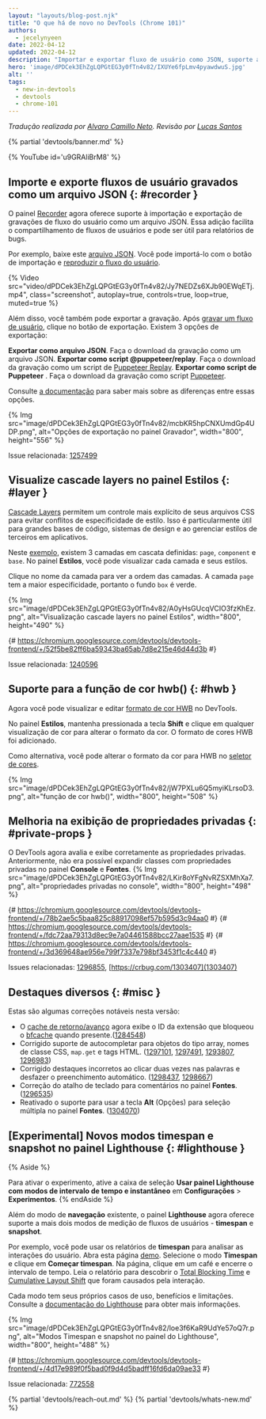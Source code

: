 ```yaml
---
layout: "layouts/blog-post.njk"
title: "O que há de novo no DevTools (Chrome 101)"
authors:
  - jecelynyeen
date: 2022-04-12
updated: 2022-04-12
description: "Importar e exportar fluxo de usuário como JSON, suporte a cores hwb(), visualize cascade layers no painel Estilos e muito mais."
hero: 'image/dPDCek3EhZgLQPGtEG3y0fTn4v82/IXUYe6fpLmv4pyawdwuS.jpg'
alt: ''
tags:
  - new-in-devtools
  - devtools
  - chrome-101
---
```


*Tradução realizada por [Alvaro Camillo Neto](https://www.linkedin.com/in/alvarocamillont/). Revisão por [Lucas Santos](https://lsantos.dev)*

{% partial 'devtools/banner.md' %}

{% YouTube id='u9GRAliBrM8' %}

<!-- ## Import and export recorded user flows as a JSON file  {: #recorder } -->
## Importe e exporte fluxos de usuário gravados como um arquivo JSON  {: #recorder }
<!-- The [Recorder](/docs/devtools/recorder) panel now supports importing and exporting user flow recordings as a JSON file. This addition makes it easier to share user flows and can be useful for bug reporting. -->
O painel [Recorder](/docs/devtools/recorder) agora oferece suporte à importação e exportação de gravações de fluxo do usuário como um arquivo JSON. Essa adição facilita o compartilhamento de fluxos de usuários e pode ser útil para relatórios de bugs.
<!-- For example, download this [JSON file](https://storage.googleapis.com/web-dev-uploads/file/dPDCek3EhZgLQPGtEG3y0fTn4v82/vzQbv2rUfTz2DEmx06Gv.json). You can import it with the import button and [replay the user flow](/docs/devtools/recorder/#replay). -->
Por exemplo, baixe este [arquivo JSON](https://storage.googleapis.com/web-dev-uploads/file/dPDCek3EhZgLQPGtEG3y0fTn4v82/vzQbv2rUfTz2DEmx06Gv.json). Você pode importá-lo com o botão de importação e [reproduzir o fluxo do usuário](/docs/devtools/recorder/#replay).

{% Video src="video/dPDCek3EhZgLQPGtEG3y0fTn4v82/Jy7NEDZs6XJb90EWqETj.mp4", class="screenshot", autoplay=true, controls=true, loop=true, muted=true %}

<!-- Apart from that, you can export the recording as well. After [recording a user flow](/docs/devtools/recorder/#record), click on the export button. There are 3 export options: -->
Além disso, você também pode exportar a gravação. Após [gravar um fluxo de usuário](/docs/devtools/recorder/#record), clique no botão de exportação. Existem 3 opções de exportação:
<!-- - **Export as a JSON file**. Download the recording as a JSON file. -->
<!-- - **Export as a @puppeteer/replay script**. Download the recording as a [Puppeteer Replay](https://github.com/puppeteer/replay) script.  -->
<!-- - **Export as a Puppeteer script** . Download the recording as [Puppeteer](https://pptr.dev/) script. -->
**Exportar como arquivo JSON**. Faça o download da gravação como um arquivo JSON.
**Exportar como script @puppeteer/replay**. Faça o download da gravação como um script de [Puppeteer Replay](https://github.com/puppeteer/replay).
**Exportar como script de Puppeteer** . Faça o download da gravação como script [Puppeteer](https://pptr.dev/).

<!-- Consult [the documentation](/docs/devtools/recorder/#export-flows) to learn more about the differences between these options. -->
Consulte [a documentação](/docs/devtools/recorder/#export-flows) para saber mais sobre as diferenças entre essas opções.

{% Img src="image/dPDCek3EhZgLQPGtEG3y0fTn4v82/mcbKR5hpCNXUmdGp4UDP.png", alt="Opções de exportação no painel Gravador", width="800", height="556" %}

Issue relacionada: [1257499](https://crbug.com/1257499)


<!-- ## View cascade layers in the Styles pane {: #layer } -->
## Visualize cascade layers no painel Estilos {: #layer }
<!-- [Cascade layers](/blog/cascade-layers/) enable more explicit control of your CSS files to prevent style-specificity conflicts. This is particularly useful for large codebases, design systems, and when managing third party styles in applications. -->
[Cascade Layers](/blog/cascade-layers/) permitem um controle mais explícito de seus arquivos CSS para evitar conflitos de especificidade de estilo. Isso é particularmente útil para grandes bases de código, sistemas de design e ao gerenciar estilos de terceiros em aplicativos.
<!-- In this [example](https://jec.fyi/demo/cascade-layer), there are 3 cascade layers defined: `page`, `component` and `base`. In the **Styles** pane, you can view each layer and its styles. -->
Neste [exemplo](https://jec.fyi/demo/cascade-layer), existem 3 camadas em cascata definidas: `page`, `component` e `base`. No painel **Estilos**, você pode visualizar cada camada e seus estilos.
<!-- Click on the layer name to view the layer order. The `page` layer has the highest specificity, therefore the `box` background is green.  -->
Clique no nome da camada para ver a ordem das camadas. A camada `page` tem a maior especificidade, portanto o fundo `box` é verde.

{% Img src="image/dPDCek3EhZgLQPGtEG3y0fTn4v82/A0yHsGUcqVCIO3fzKhEz.png", alt="Visualização cascade layers no painel Estilos", width="800", height="490" %}

{# https://chromium.googlesource.com/devtools/devtools-frontend/+/52f5be82ff6ba59343ba65ab7d8e215e46d44d3b #}

Issue relacionada: [1240596](https://crbug.com/1240596)


<!-- ## Support for the hwb() color function {: #hwb } -->
## Suporte para a função de cor hwb() {: #hwb }
<!-- You can now view and edit [HWB color format](https://drafts.csswg.org/css-color/#the-hwb-notation) in DevTools. -->
Agora você pode visualizar e editar [formato de cor HWB](https://drafts.csswg.org/css-color/#the-hwb-notation) no DevTools.
<!-- In the **Styles** pane, hold the **Shift** key and click on any color preview to change the color format. The HWB color format is added. -->
No painel **Estilos**, mantenha pressionada a tecla **Shift** e clique em qualquer visualização de cor para alterar o formato da cor. O formato de cores HWB foi adicionado.
<!-- Alternatively, you can change the color format to HWB in the [color picker](/docs/devtools/css/reference/#color-picker). -->
Como alternativa, você pode alterar o formato da cor para HWB no [seletor de cores](/docs/devtools/css/reference/#color-picker).

{% Img src="image/dPDCek3EhZgLQPGtEG3y0fTn4v82/jW7PXLu6Q5myiKLrsoD3.png", alt="função de cor hwb()", width="800", height="508" %}


<!-- ## Improved the display of private properties {: #private-props } -->
## Melhoria na exibição de propriedades privadas {: #private-props }
<!-- DevTools now properly evaluates and displays private accessors. Previously, you couldn't expand classes with private accessors in the **Console** and the **Sources** panel. -->
O DevTools agora avalia e exibe corretamente as propriedades privadas. Anteriormente, não era possível expandir classes com propriedades privadas no painel **Console** e **Fontes**.
{% Img src="image/dPDCek3EhZgLQPGtEG3y0fTn4v82/LKir8oYFgNvRZSXMhXa7.png", alt="propriedades privadas no console", width="800", height="498" %}

{# https://chromium.googlesource.com/devtools/devtools-frontend/+/78b2ae5c5baa825c88917098ef57b595d3c94aa0 #}
{# https://chromium.googlesource.com/devtools/devtools-frontend/+/fdc72aa79313d8ec9e7a04461588bcc27aae1535 #}
{# https://chromium.googlesource.com/devtools/devtools-frontend/+/3d369648ae956e799f7337e798bf3453f1c4c440 #}

Issues relacionadas: [1296855](https://crbug.com/1296855), [https://crbug.com/1303407](1303407)


<!-- ## Miscellaneous highlights {: #misc } -->
## Destaques diversos {: #misc }
<!-- These are some noteworthy fixes in this release: -->
Estas são algumas correções notáveis nesta versão:
<!-- - The [Back/forward cache](/blog/new-in-devtools-98/#bfcache) now displays the extension ID which blocked [bfcache](https://web.dev/bfcache/) when present.( [1284548](https://crbug.com/1284548)) -->
<!-- - Fixed autocompletion support for array-like objects, CSS class names, `map.get` and HTML tags. ([1297101](https://crbug.com/1297101), [1297491](https://crbug.com/1297491), [1293807](https://crbug.com/1293807), [1296983](https://crbug.com/1296983)) -->
<!-- - Fixed incorrect highlights when double-clicking on words and undoing autocomplete. ([1298437](https://crbug.com/1298437), [1298667](https://crbug.com/1298667)) -->
<!-- - Fixed comment keyboard shortcut in the **Sources** panel. ([1296535](https://crbug.com/1296535)) -->
<!-- - Re-enable support for using **Alt** (Options) key for multi selection in the **Sources** panel. ([1304070](https://crbug.com/1304070)) -->
- O [cache de retorno/avanço](/blog/new-in-devtools-98/#bfcache) agora exibe o ID da extensão que bloqueou o [bfcache](https://web.dev/bfcache/) quando presente.([1284548](https://crbug.com/1284548))
- Corrigido suporte de autocompletar para objetos do tipo array, nomes de classe CSS, `map.get` e tags HTML. ([1297101](https://crbug.com/1297101), [1297491](https://crbug.com/1297491), [1293807](https://crbug.com/1293807), [1296983]( https://crbug.com/1296983))
- Corrigido destaques incorretos ao clicar duas vezes nas palavras e desfazer o preenchimento automático. ([1298437](https://crbug.com/1298437), [1298667](https://crbug.com/1298667))
- Correção do atalho de teclado para comentários no painel **Fontes**. ([1296535](https://crbug.com/1296535))
- Reativado o suporte para usar a tecla **Alt** (Opções) para seleção múltipla no painel **Fontes**. ([1304070](https://crbug.com/1304070))

<!-- ## [Experimental] New timespan and snapshot mode in the Lighthouse panel {: #lighthouse } -->
## [Experimental] Novos modos timespan e snapshot no painel Lighthouse {: #lighthouse }

{% Aside %}
<!-- To enable the experiment, enable the **Use Lighthouse panel with timespan and snapshot modes** checkbox under **Settings** > **Experiments**. -->
Para ativar o experimento, ative a caixa de seleção **Usar painel Lighthouse com modos de intervalo de tempo e instantâneo** em **Configurações** > **Experimentos**.
{% endAside %}

<!-- Apart from the existing **navigation** mode, the **Lighthouse** panel now support two more modes on measuring user flows - **timespan** and **snapshot**. -->
Além do modo de **navegação** existente, o painel **Lighthouse** agora oferece suporte a mais dois modos de medição de fluxos de usuários - **timespan** e **snapshot**.
<!-- For example, you can use the **timespan** reports to analyze user interactions. Open this [demo](https://coffee-cart.netlify.app/) page. Select the **Timespan** mode and click on **Start timespan**. On the page, click on a coffee and end the timespan. Read the report to find out the [Total Blocking Time](https://web.dev/tbt/) and [Cumulative Layout Shift](https://web.dev/cls/) that were caused by the interaction. -->
Por exemplo, você pode usar os relatórios de **timespan** para analisar as interações do usuário. Abra esta página [demo](https://coffee-cart.netlify.app/). Selecione o modo **Timespan** e clique em **Começar timespan**. Na página, clique em um café e encerre o intervalo de tempo. Leia o relatório para descobrir o [Total Blocking Time](https://web.dev/tbt/) e [Cumulative Layout Shift](https://web.dev/cls/) que foram causados pela interação.

<!-- Each mode has its own unique use cases, benefits, and limitations. Please refer to the [Lighthouse documentation](https://github.com/GoogleChrome/lighthouse/blob/master/docs/user-flows.md) for more information. -->
Cada modo tem seus próprios casos de uso, benefícios e limitações. Consulte a [documentação do Lighthouse](https://github.com/GoogleChrome/lighthouse/blob/master/docs/user-flows.md) para obter mais informações.

{% Img src="image/dPDCek3EhZgLQPGtEG3y0fTn4v82/loe3f6KaR9UdYe57oQ7r.png", alt="Modos Timespan e snapshot no painel do Lighthouse", width="800", height="488" %}

{# https://chromium.googlesource.com/devtools/devtools-frontend/+/4d17e989f0f5bad0f9d4d5badff16fd6da09ae33 #}

Issue relacionada: [772558](https://crbug.com/772558)

{% partial 'devtools/reach-out.md' %}
{% partial 'devtools/whats-new.md' %}
